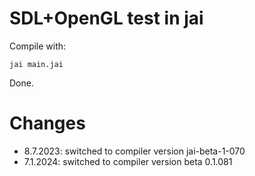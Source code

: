 # SDL+OpenGL test in jai

Compile with:
```
jai main.jai
```
Done.

# Changes
- 8.7.2023: switched to compiler version jai-beta-1-070
- 7.1.2024: switched to compiler version beta 0.1.081

